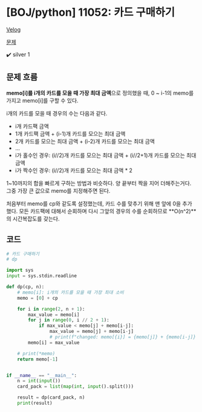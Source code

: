 # [BOJ/python] 11052: 카드 구매하기

[Velog](https://velog.io/@semoon/BOJpython-11052-%EC%B9%B4%EB%93%9C-%EA%B5%AC%EB%A7%A4%ED%95%98%EA%B8%B0)

[문제](https://www.acmicpc.net/problem/11052)

✔️ silver 1

## 문제 흐름
**memo[i]를 i개의 카드를 모을 때 가장 최대 금액**으로 정의했을 때,
0 ~ i-1의 memo를 가지고 memo[i]를 구할 수 있다.

i개의 카드를 모을 때 경우의 수는 다음과 같다.
- i개 카드팩 금액
- 1개 카드팩 금액 + (i-1)개 카드를 모으는 최대 금액
- 2개 카드를 모으는 최대 금액 + (i-2)개 카드를 모으는 최대 금액
- ...
- i가 홀수인 경우:
(i//2)개 카드를 모으는 최대 금액 + (i//2+1)개 카드를 모으는 최대 금액
- i가 짝수인 경우:
(i//2)개 카드를 모으는 최대 금액 * 2

1~10까지의 합을 빠르게 구하는 방법과 비슷하다.
양 끝부터 짝을 지어 더해주는거다.
그중 가장 큰 값으로 memo를 지정해주면 된다.

처음부터 memo를 cp와 같도록 설정했는데, 카드 수를 맞추기 위해 맨 앞에 0을 추가했다.
모든 카드팩에 대해서 순회하며 다시 그앞의 경우의 수를 순회하므로 **O(n^2)**의 시간복잡도를 갖는다.

## 코드
```python
# 카드 구매하기
# dp

import sys
input = sys.stdin.readline

def dp(cp, n):
    # memo[i]: i개의 카드를 모을 때 가장 최대 소비
    memo = [0] + cp

    for i in range(2, n + 1):
        max_value = memo[i]
        for j in range(0, i // 2 + 1):
            if max_value < memo[j] + memo[i-j]:
                max_value = memo[j] + memo[i-j]
                # print(f"changed: memo[{i}] = {memo[j]} + {memo[i-j]} = {max_value}")
        memo[i] = max_value

    # print(*memo)
    return memo[-1]


if __name__ == "__main__":
    n = int(input())
    card_pack = list(map(int, input().split()))

    result = dp(card_pack, n)
    print(result)
```
